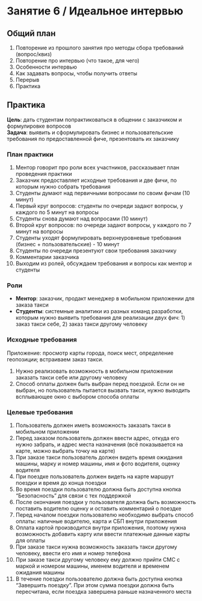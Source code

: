 # Занятие 6 / Идеальное интервью

## Общий план

1. Повторение из прошлого занятия про методы сбора требований (вопрос/квиз)  
2. Повторение про интервью (что такое, для чего)  
3. Особенности интервью  
4. Как задавать вопросы, чтобы получить ответы  
5. Перерыв  
6. Практика

## Практика

**Цель**: дать студентам попрактиковаться в общении с заказчиком и формулировке вопросов  
**Задача**: выявить и сформулировать бизнес и пользовательские требования по предоставленной фиче, презентовать их заказчику

### План практики

1. Ментор говорит про роли всех участников, рассказывает план проведения практики  
2. Заказчик предоставляет исходные требования и две фичи, по которым нужно собрать требования  
3. Студенты думают над первичными вопросами по своим фичам (10 минут)  
4. Первый круг вопросов: студенты по очереди задают вопросы, у каждого по 5 минут на вопросы  
5. Студенты снова думают над вопросами (10 минут)  
6. Второй круг вопросов: по очереди задают вопросы, у каждого по 7 минут на вопросы  
7. Студенты уходят формулировать верхнеуровневые требования (бизнес \+ пользовательские) \- 10 минут  
8. Студенты по очереди презентуют свои требования заказчику  
9. Комментарии заказчика  
10. Выходим из ролей, обсуждаем требования и вопросы как ментор и студенты

### Роли

* **Ментор**: заказчик, продакт менеджер в мобильном приложении для заказа такси  
* **Студенты**: системные аналитики из разных команд разработки, которым нужно выявить требования для реализации двух фич: 1\) заказ такси себе, 2\) заказ такси другому человеку

### Исходные требования

Приложение: просмотр карты города, поиск мест, определение геопозиции; встраиваем заказ такси.

1. Нужно реализовать возможность в мобильном приложении заказать такси себе или другому человеку  
2. Способ оплаты должен быть выбран перед поездкой. Если он не выбран, но пользователь пытается вызвать такси, нужно выводить всплывающее окно с выбором способа оплаты

### Целевые требования

1. Пользователь должен иметь возможность заказать такси в мобильном приложении  
2. Перед заказом пользователь должен ввести адрес, откуда его нужно забрать, и адрес места назначения (всё показывается на карте, можно выбрать точку на карте)  
3. При заказе такси пользователь должен видеть время ожидания машины, марку и номер машины, имя и фото водителя, оценку водителя  
4. При поездке пользователь должен видеть на карте маршрут поездки и время до конца поездки   
5. Во время поездки пользователю должна быть доступна кнопка “Безопасность” для связи с тех поддержкой  
6. После окончания поездки у пользователя должна быть возможность поставить водителю оценку и оставить комментарий о поездке  
7. Перед началом поездки пользователю необходимо выбрать способ оплаты: наличные водителю, карта и СБП внутри приложения  
8. Оплата картой производится внутри приложения, поэтому нужна возможность добавить карту или ввести платежные данные карты для оплаты  
9. При заказе такси нужна возможность заказать такси другому человеку, ввести его имя и номер телефона  
10. При заказе такси другому человеку ему должно прийти СМС с маркой и номером машины, именем водителя и временем ожидания машины  
11. В течение поездки пользователю должна быть доступна кнопка “Завершить поездку”. При этом сумма поездки должна быть пересчитана, если поездка завершена раньше назначенного места